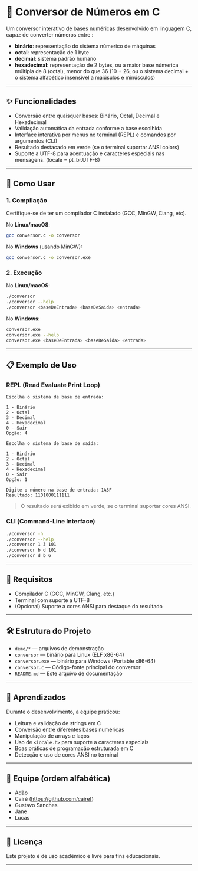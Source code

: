 # 🔢 Conversor de Números em C

Um conversor interativo de bases numéricas desenvolvido em linguagem C, capaz de converter números entre :
 - **binário**: representação do sistema númerico de máquinas
 - **octal**: representação de 1 byte
 - **decimal**: sistema padrão humano
 - **hexadecimal**: representação de 2 bytes, ou a maior base númerica múltipla de 8 (octal), menor do que 36 (10 + 26, ou o sistema decimal + o sistema alfabético insensível a maiúsulos e minúsculos)

---

## ✨ Funcionalidades

- Conversão entre quaisquer bases: Binário, Octal, Decimal e Hexadecimal
- Validação automática da entrada conforme a base escolhida
- Interface interativa por menus no terminal (REPL) e comandos por argumentos (CLI)
- Resultado destacado em verde (se o terminal suportar ANSI colors)
- Suporte a UTF-8 para acentuação e caracteres especiais nas mensagens. (locale = pt_br.UTF-8)

---

## 🚀 Como Usar

### 1. Compilação

Certifique-se de ter um compilador C instalado (GCC, MinGW, Clang, etc).

No **Linux/macOS**:

```bash
gcc conversor.c -o conversor
```

No **Windows** (usando MinGW):

```bash
gcc conversor.c -o conversor.exe
```

### 2. Execução

No **Linux/macOS**:

```bash
./conversor
./conversor --help
./conversor <baseDeEntrada> <baseDeSaida> <entrada>
```

No **Windows**:

```bash
conversor.exe
conversor.exe --help
conversor.exe <baseDeEntrada> <baseDeSaida> <entrada>
```

---

## 📋 Exemplo de Uso

### REPL (Read Evaluate Print Loop)

```
Escolha o sistema de base de entrada:

1 - Binário
2 - Octal
3 - Decimal
4 - Hexadecimal
0 - Sair
Opção: 4

Escolha o sistema de base de saída:

1 - Binário
2 - Octal
3 - Decimal
4 - Hexadecimal
0 - Sair
Opção: 1

Digite o número na base de entrada: 1A3F
Resultado: 1101000111111
```
> O resultado será exibido em verde, se o terminal suportar cores ANSI.

### CLI (Command-Line Interface)

```bash
./conversor -h
./conversor --help
./conversor 1 3 101
./conversor b d 101
./conversor d b 6
```

---

## 🧪 Requisitos

- Compilador C (GCC, MinGW, Clang, etc.)
- Terminal com suporte a UTF-8
- (Opcional) Suporte a cores ANSI para destaque do resultado

---

## 🛠️ Estrutura do Projeto

- `demo/*` — arquivos de demonstração
- `conversor` — binário para Linux (ELF x86-64)
- `conversor.exe` — binário para Windows (Portable x86-64)
- `conversor.c` — Código-fonte principal do conversor
- `README.md` — Este arquivo de documentação

---

## 🧠 Aprendizados

Durante o desenvolvimento, a equipe praticou:

- Leitura e validação de strings em C
- Conversão entre diferentes bases numéricas
- Manipulação de arrays e laços
- Uso de `<locale.h>` para suporte a caracteres especiais
- Boas práticas de programação estruturada em C
- Detecção e uso de cores ANSI no terminal

---

## 👥 Equipe (ordem alfabética)

- Adão
- Cairé (https://github.com/cairef)
- Gustavo Sanches
- Jane
- Lucas

---

## 📄 Licença

Este projeto é de uso acadêmico e livre para fins educacionais.

---

